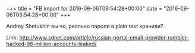 +++
title = "FB import for 2016-09-06T06:54:28+00:00"
date = "2016-09-06T06:54:28+00:00"
+++

Andrey Shetukhin вы чо, реально пароли в plain text хранили? 


Link: http://www.zdnet.com/article/russian-portal-email-provider-rambler-hacked-98-million-accounts-leaked/
